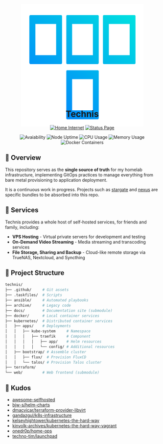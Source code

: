<div align="center">

<img src=".github/assets/logo.svg" alt="Technis Logo" width="400" height="400" style="margin-bottom: -100px;">

# Technis

[![Home Internet](https://img.shields.io/endpoint?url=https://status.technis.io/api/v1/endpoints/egress_cloudflare/health/badge.shields&style=for-the-badge&logo=ubiquiti&logoColor=white&label=Home%20Internet)](http://status.technis.io/endpoints/egress_cloudflare) [![Status Page](https://img.shields.io/endpoint?url=https://status.technis.io/api/v1/endpoints/external_status/health/badge.shields&style=for-the-badge&logo=statuspage&logoColor=white&label=Status%20Page)](https://status.technis.io)

![Avaiability](https://status.technis.io/api/v1/endpoints/external_status/uptimes/24h/badge.svg) ![Node Uptime](https://img.shields.io/endpoint?url=https://stat.techn.is/query?metric=node_uptime&style=flat&label=uptime) ![CPU Usage](https://img.shields.io/endpoint?url=https://stat.techn.is/query?metric=node_cpu_usage&style=flat&label=cpu) ![Memory Usage](https://img.shields.io/endpoint?url=https://stat.techn.is/query?metric=node_memory_usage&style=flat&label=memory) ![Docker Containers](https://img.shields.io/endpoint?url=https://stat.techn.is/query?metric=docker_containers_running&style=flat&label=containers)

</div>

## 📖 Overview

This repository serves as the **single source of truth** for my homelab infrastructure, implementing GitOps practices to manage everything from bare metal provisioning to application deployment.

It is a continuous work in progress. Projects such as [stargate](https://github.com/jovalle/stargate) and [nexus](https://github.com/jovalle/nexus) are specific bundles to be absorbed into this repo.

## 🚀 Services

Technis provides a whole host of self-hosted services, for friends and family, including:

- **VPS Hosting** - Virtual private servers for development and testing
- **On-Demand Video Streaming** - Media streaming and transcoding services
- **File Storage, Sharing and Backup** - Cloud-like remote storage via TrueNAS, Nextcloud, and Syncthing

## 📁 Project Structure

```sh
technis/
├── .github/     # Git assets
├── .taskfiles/  # Scripts
├── ansible/     # Automated playbooks
├── archive/     # Legacy code
├── docs/        # Documentation site (submodule)
├── docker/      # Local container services
├── kubernetes/  # Distributed container services
│   ├── apps/    # Deployments
│   │   ├── kube-system     # Namespace
│   │   │   ├── traefik     # Component
│   │   │   │   ├── app/    # Helm resources
│   │   │   │   └── config/ # Additional resources
│   ├── bootstrap/ # Assemble cluster
│   │   ├── flux/  # Provision FluxCD
│   │   └── talos/ # Provision Talos cluster
├── terraform/
└── web/         # Web frontend (submodule)
```

## 🤝 Kudos

- [awesome-selfhosted](https://github.com/awesome-selfhosted/awesome-selfhosted)
- [bjw-s/helm-charts](https://github.com/bjw-s/helm-charts)
- [dmacvicar/terraform-provider-libvirt](https://github.com/dmacvicar/terraform-provider-libvirt)
- [gandazgul/k8s-infrastructure](https://github.com/gandazgul/k8s-infrastructure)
- [kelseyhightower/kubernetes-the-hard-way](https://github.com/kelseyhightower/kubernetes-the-hard-way)
- [kinvolk-archives/kubernetes-the-hard-way-vagrant](https://github.com/kinvolk-archives/kubernetes-the-hard-way-vagrant)
- [onedr0p/home-ops](https://github.com/onedr0p/home-ops)
- [techno-tim/launchpad](https://github.com/techno-tim/launchpad)
